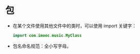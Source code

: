 # 包
 
* 在某个文件使用其他文件中的类时，可以使用 import 关键字：
  ~~~ java
  import com.imooc.music.MyClass

* 包名命名规范：全小写字母。
